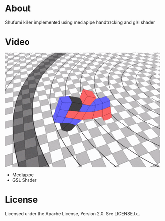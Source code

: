 # About

Shufumi killer implemented using mediapipe handtracking and glsl shader

# Video

[![Image2](https://raw.githubusercontent.com/iapafoto/CubeEvol/master/img/creature.png)](https://www.youtube.com/watch?v=koMgq2-sAQ0)

- Mediapipe
- GSL Shader

# License

Licensed under the Apache License, Version 2.0. See LICENSE.txt.
